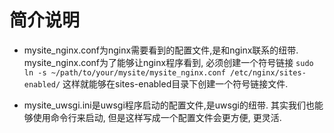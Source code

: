 简介说明
================

- mysite_nginx.conf为nginx需要看到的配置文件,是和nginx联系的纽带.
  mysite_nginx.conf为了能够让nginx程序看到, 必须创建一个符号链接
  `sudo ln -s ~/path/to/your/mysite/mysite_nginx.conf /etc/nginx/sites-enabled/`
  这样就能够在sites-enabled目录下创建一个符号链接文件.

- mysite_uwsgi.ini是uwsgi程序启动的配置文件,是uwsgi的纽带.
  其实我们也能够使用命令行来启动, 但是这样写成一个配置文件会更方便, 更灵活.
